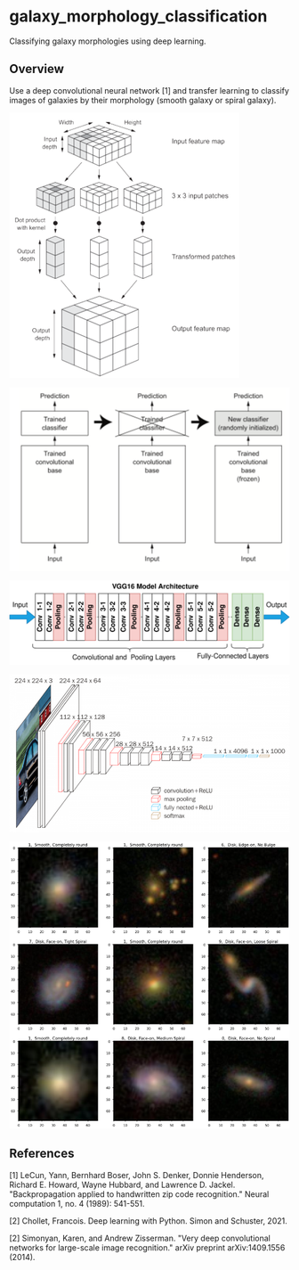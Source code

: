 # galaxy_morphology_classification

Classifying galaxy morphologies using deep learning.

## Overview

Use a deep convolutional neural network [1] and transfer learning to classify images of galaxies by their morphology (smooth galaxy or spiral galaxy).

![](img/cnn_2.png)

![](img/transfer_learn_1.png)

![](img/vgg16_1.png)

![](img/vgg16_2.png)

![](img/galaxy9_1.png)




## References

[1] LeCun, Yann, Bernhard Boser, John S. Denker, Donnie Henderson, Richard E. Howard, Wayne Hubbard, and Lawrence D. Jackel. "Backpropagation applied to handwritten zip code recognition." Neural computation 1, no. 4 (1989): 541-551.

[2] Chollet, Francois. Deep learning with Python. Simon and Schuster, 2021.

[2] Simonyan, Karen, and Andrew Zisserman. "Very deep convolutional networks for large-scale image recognition." arXiv preprint arXiv:1409.1556 (2014).